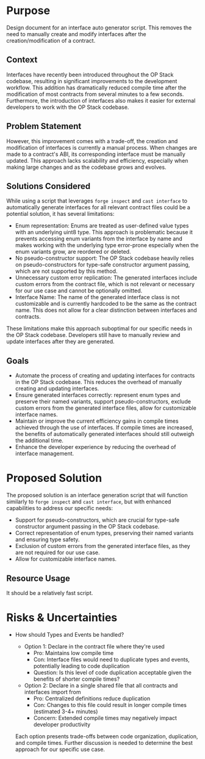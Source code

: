 # Purpose

<!-- This section is also sometimes called "Motivations" or "Goals". -->

<!-- It is fine to remove this section from the final document,
but understanding the purpose of the doc when writing is very helpful. -->

Design document for an interface auto generator script. This removes the need to manually create and modify interfaces after the creation/modification of a contract.

<!-- Describe the specific problem that the document is seeking to address as well
as information needed to understand the problem and design space.
If more information is needed on the costs of the problem,
this is a good place to that information. -->

## Context

Interfaces have recently been introduced throughout the OP Stack codebase, resulting in significant improvements to the development workflow. This addition has dramatically reduced compile time after the modification of most contracts from several minutes to a few seconds. Furthermore, the introduction of interfaces also makes it easier for external developers to work with the OP Stack codebase.

## Problem Statement

However, this improvement comes with a trade-off, the creation and modification of interfaces is currently a manual process. When changes are made to a contract's ABI, its corresponding interface must be manually updated. This approach lacks scalability and efficiency, especially when making large changes and as the codebase grows and evolves.

## Solutions Considered

<!-- List out a short summary of each possible solution that was considered.
Comparing the effort of each solution -->

While using a script that leverages `forge inspect` and `cast interface` to automatically generate interfaces for all relevant contract files could be a potential solution, it has several limitations:

- Enum representation: Enums are treated as user-defined value types with an underlying uint8 type. This approach is problematic because it prevents accessing enum variants from the interface by name and makes working with the underlying type error-prone especially when the enum variants grow, are reordered or deleted.
- No pseudo-constructor support: The OP Stack codebase heavily relies on pseudo-constructors for type-safe constructor argument passing, which are not supported by this method.
- Unnecessary custom error replication: The generated interfaces include custom errors from the contract file, which is not relevant or necessary for our use case and cannot be optionally omitted.
- Interface Name: The name of the generated interface class is not customizable and is currently hardcoded to be the same as the contract name. This does not allow for a clear distinction between interfaces and contracts.

These limitations make this approach suboptimal for our specific needs in the OP Stack codebase. Developers still have to manually review and update interfaces after they are generated.

## Goals

- Automate the process of creating and updating interfaces for contracts in the OP Stack codebase. This reduces the overhead of manually creating and updating interfaces.
- Ensure generated interfaces correctly: represent enum types and preserve their named variants, support pseudo-constructors, exclude custom errors from the generated interface files, allow for customizable interface names.
- Maintain or improve the current efficiency gains in compile times achieved through the use of interfaces. If compile times are increased, the benefits of automatically generated interfaces should still outweigh the additional time.
- Enhance the developer experience by reducing the overhead of interface management.

# Proposed Solution

<!-- A high level overview of the proposed solution.
When there are multiple alternatives there should be an explanation
of why one solution was picked over other solutions.
As a rule of thumb, including code snippets (except for defining an external API)
is likely too low level. -->

The proposed solution is an interface generation script that will function similarly to `forge inspect` and `cast interface`, but with enhanced capabilities to address our specific needs:

- Support for pseudo-constructors, which are crucial for type-safe constructor argument passing in the OP Stack codebase.
- Correct representation of enum types, preserving their named variants and ensuring type safety.
- Exclusion of custom errors from the generated interface files, as they are not required for our use case.
- Allow for customizable interface names.

## Resource Usage

<!-- What is the resource usage of the proposed solution?
Does it consume a large amount of computational resources or time? -->

It should be a relatively fast script.

# Risks & Uncertainties

<!-- An overview of what could go wrong.
Also any open questions that need more work to resolve. -->

- How should Types and Events be handled?

  - Option 1: Declare in the contract file where they're used
    - Pro: Maintains low compile time
    - Con: Interface files would need to duplicate types and events, potentially leading to code duplication
    - Question: Is this level of code duplication acceptable given the benefits of shorter compile times?
  - Option 2: Declare in a single shared file that all contracts and interfaces import from
    - Pro: Centralized definitions reduce duplication
    - Con: Changes to this file could result in longer compile times (estimated 3-4+ minutes)
    - Concern: Extended compile times may negatively impact developer productivity

  Each option presents trade-offs between code organization, duplication, and compile times. Further discussion is needed to determine the best approach for our specific use case.

